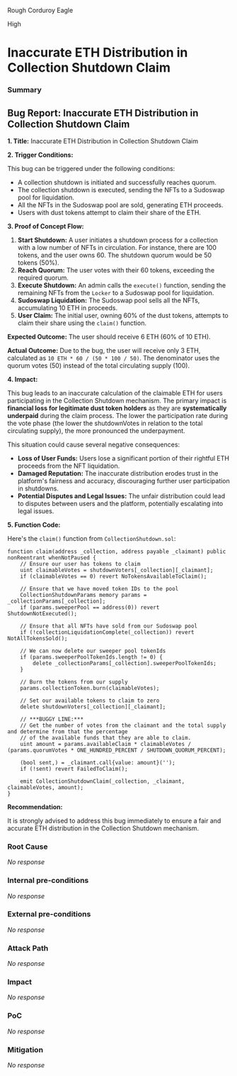 Rough Corduroy Eagle

High

# Inaccurate ETH Distribution in Collection Shutdown Claim

### Summary

## Bug Report: Inaccurate ETH Distribution in Collection Shutdown Claim

**1. Title:** Inaccurate ETH Distribution in Collection Shutdown Claim

**2. Trigger Conditions:**

This bug can be triggered under the following conditions:

* A collection shutdown is initiated and successfully reaches quorum.
* The collection shutdown is executed, sending the NFTs to a Sudoswap pool for liquidation.
* All the NFTs in the Sudoswap pool are sold, generating ETH proceeds.
* Users with dust tokens attempt to claim their share of the ETH.

**3. Proof of Concept Flow:**

1. **Start Shutdown:**  A user initiates a shutdown process for a collection with a low number of NFTs in circulation. For instance, there are 100 tokens, and the user owns 60. The shutdown quorum would be 50 tokens (50%). 
2. **Reach Quorum:**  The user votes with their 60 tokens, exceeding the required quorum. 
3. **Execute Shutdown:**  An admin calls the `execute()` function, sending the remaining NFTs from the `Locker` to a Sudoswap pool for liquidation.
4. **Sudoswap Liquidation:** The Sudoswap pool sells all the NFTs, accumulating 10 ETH in proceeds.
5. **User Claim:**  The initial user, owning 60% of the dust tokens, attempts to claim their share using the `claim()` function.

**Expected Outcome:** The user should receive 6 ETH (60% of 10 ETH).

**Actual Outcome:**  Due to the bug, the user will receive only 3 ETH, calculated as `10 ETH * 60 / (50 * 100 / 50)`. The denominator uses the quorum votes (50) instead of the total circulating supply (100).

**4. Impact:**

This bug leads to an inaccurate calculation of the claimable ETH for users participating in the Collection Shutdown mechanism. The primary impact is **financial loss for legitimate dust token holders** as they are **systematically underpaid** during the claim process. The lower the participation rate during the vote phase (the lower the shutdownVotes in relation to the total circulating supply), the more pronounced the underpayment. 

This situation could cause several negative consequences:

* **Loss of User Funds:** Users lose a significant portion of their rightful ETH proceeds from the NFT liquidation.
* **Damaged Reputation:** The inaccurate distribution erodes trust in the platform's fairness and accuracy, discouraging further user participation in shutdowns.
* **Potential Disputes and Legal Issues:** The unfair distribution could lead to disputes between users and the platform, potentially escalating into legal issues.

**5. Function Code:**

Here's the `claim()` function from `CollectionShutdown.sol`:

```solidity
function claim(address _collection, address payable _claimant) public nonReentrant whenNotPaused {
    // Ensure our user has tokens to claim
    uint claimableVotes = shutdownVoters[_collection][_claimant];
    if (claimableVotes == 0) revert NoTokensAvailableToClaim();

    // Ensure that we have moved token IDs to the pool
    CollectionShutdownParams memory params = _collectionParams[_collection];
    if (params.sweeperPool == address(0)) revert ShutdownNotExecuted();

    // Ensure that all NFTs have sold from our Sudoswap pool
    if (!collectionLiquidationComplete(_collection)) revert NotAllTokensSold();

    // We can now delete our sweeper pool tokenIds
    if (params.sweeperPoolTokenIds.length != 0) {
        delete _collectionParams[_collection].sweeperPoolTokenIds;
    }

    // Burn the tokens from our supply
    params.collectionToken.burn(claimableVotes);

    // Set our available tokens to claim to zero
    delete shutdownVoters[_collection][_claimant];

    // ***BUGGY LINE:***
    // Get the number of votes from the claimant and the total supply and determine from that the percentage
    // of the available funds that they are able to claim.
    uint amount = params.availableClaim * claimableVotes / (params.quorumVotes * ONE_HUNDRED_PERCENT / SHUTDOWN_QUORUM_PERCENT); 

    (bool sent,) = _claimant.call{value: amount}('');
    if (!sent) revert FailedToClaim();

    emit CollectionShutdownClaim(_collection, _claimant, claimableVotes, amount);
}
``` 

**Recommendation:** 

It is strongly advised to address this bug immediately to ensure a fair and accurate ETH distribution in the Collection Shutdown mechanism. 


### Root Cause

_No response_

### Internal pre-conditions

_No response_

### External pre-conditions

_No response_

### Attack Path

_No response_

### Impact

_No response_

### PoC

_No response_

### Mitigation

_No response_